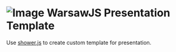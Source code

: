 # ![Image](https://raw.githubusercontent.com/warsawjs/presentation-template/master/themes/warsawjs/pictures/logo.png) WarsawJS Presentation Template

Use [shower.js][0] to create custom template for presentation.

[0]: https://github.com/shower/
